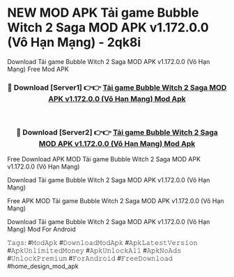 # NEW MOD APK Tải game Bubble Witch 2 Saga MOD APK v1.172.0.0 (Vô Hạn Mạng) - 2qk8i
Download Tải game Bubble Witch 2 Saga MOD APK v1.172.0.0 (Vô Hạn Mạng) Free Mod APK

<div align="center">
<h3>🔴 Download [Server1] 👉👉 <a href="https://apk-comot.site?title=Tải_game_Bubble_Witch_2_Saga_MOD_APK_v1.172.0.0_(Vô_Hạn_Mạng)">Tải game Bubble Witch 2 Saga MOD APK v1.172.0.0 (Vô Hạn Mạng) Mod Apk</a></h3><br>

<h3>🔴 Download [Server2] 👉👉 <a href="https://apk-comot.site?title=Tải_game_Bubble_Witch_2_Saga_MOD_APK_v1.172.0.0_(Vô_Hạn_Mạng)">Tải game Bubble Witch 2 Saga MOD APK v1.172.0.0 (Vô Hạn Mạng) Mod Apk</a></h3>
</div>


Free Download APK MOD Tải game Bubble Witch 2 Saga MOD APK v1.172.0.0 (Vô Hạn Mạng)

Download Tải game Bubble Witch 2 Saga MOD APK v1.172.0.0 (Vô Hạn Mạng) 

Free APK MOD Tải game Bubble Witch 2 Saga MOD APK v1.172.0.0 (Vô Hạn Mạng) 

Download Tải game Bubble Witch 2 Saga MOD APK v1.172.0.0 (Vô Hạn Mạng) Mod For Android

𝚃𝚊𝚐𝚜: #𝙼𝚘𝚍𝙰𝚙𝚔 #𝙳𝚘𝚠𝚗𝚕𝚘𝚊𝚍𝙼𝚘𝚍𝙰𝚙𝚔 #𝙰𝚙𝚔𝙻𝚊𝚝𝚎𝚜𝚝𝚅𝚎𝚛𝚜𝚒𝚘𝚗 #𝙰𝚙𝚔𝚄𝚗𝚕𝚒𝚖𝚒𝚝𝚎𝚍𝙼𝚘𝚗𝚎𝚢 #𝙰𝚙𝚔𝚄𝚗𝚕𝚘𝚌𝚔𝙰𝚕𝚕 #𝙰𝚙𝚔𝙽𝚘𝙰𝚍𝚜 #𝚄𝚗𝚕𝚘𝚌𝚔𝙿𝚛𝚎𝚖𝚒𝚞𝚖 #𝙵𝚘𝚛𝙰𝚗𝚍𝚛𝚘𝚒𝚍 #𝙵𝚛𝚎𝚎𝙳𝚘𝚠𝚗𝚕𝚘𝚊𝚍 #home_design_mod_apk